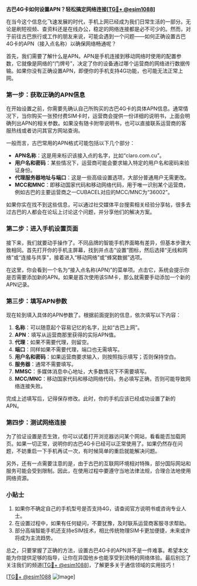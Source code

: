 **古巴4G卡如何设置APN？轻松搞定网络连接[[TG💪+ @esim1088](https://t.me/s/esim1088)]**

在当今这个信息化飞速发展的时代，手机上网已经成为我们日常生活的一部分。无论是刷短视频、查资料还是在线办公，稳定的网络连接都是必不可少的。然而，对于前往古巴旅行或工作的朋友来说，可能会遇到一个问题——如何正确设置古巴4G卡的APN（接入点名称）以确保网络畅通呢？

首先，我们需要了解什么是APN。APN是手机连接到移动网络时使用的配置参数，它就像是网络的“门牌号”，决定了你的设备通过哪个运营商的网络进行数据传输。如果你没有正确设置APN，即便你的手机支持4G功能，也可能无法正常上网。

### **第一步：获取正确的APN信息**
在开始设置之前，你需要先确认自己所购买的古巴4G卡的具体APN信息。通常情况下，当你购买一张预付费SIM卡时，运营商会提供一份详细的说明书，上面会明确列出APN的相关参数。如果没有随卡附带说明书，也可以直接联系运营商的客服热线或者访问其官方网站查询。

一般而言，古巴常用的APN格式可能包括以下几个部分：
- **APN名称**：这是用来标识该接入点的名字，比如“claro.com.cu”。
- **用户名和密码**：某些情况下，运营商可能会要求输入特定的用户名和密码来验证身份。
- **代理服务器地址与端口**：这是一些高级设置选项，大部分普通用户无需更改。
- **MCC和MNC**：即移动国家代码和移动网络代码，用于唯一识别某个运营商，例如古巴的主要运营商之一CUBACEL对应的MCC/MNC为“36002”。

如果你实在找不到这些信息，可以通过社交媒体平台搜索相关经验分享帖，很多去过古巴的人都会在论坛上讨论这个问题，并分享他们的解决方案。

### **第二步：进入手机设置页面**
接下来，我们就要动手操作了。不同品牌的智能手机界面略有差异，但基本步骤大致相同。首先打开你的手机主屏幕，找到并点击“设置”图标，然后选择“无线和网络”或“连接与共享”，接着进入“移动网络”或“蜂窝数据”选项。

在这里，你会看到一个名为“接入点名称(APN)”的菜单项。点击它，系统会提示你是否需要添加新的APN。如果是首次使用该SIM卡，那么就需要手动添加一个新的APN记录。

### **第三步：填写APN参数**
现在轮到填入具体的APN参数了。根据前面提到的信息，依次填写以下内容：

1. **名称**：可以随意起个容易记忆的名字，比如“古巴上网”。
2. **APN**：填写从运营商那里获得的实际APN值。
3. **代理**：如果不需要代理，则留空。
4. **端口**：同样如果不需要代理，端口也无需填写。
5. **用户名和密码**：如果运营商要求输入，则按照指示填写；否则保持空白。
6. **服务器**：通常不需要填写。
7. **MMSC**：多媒体消息中心地址，大多数情况下不需要填写。
8. **MCC/MNC**：移动国家代码和移动网络代码，务必填写正确，否则可能导致网络连接失败。

完成上述填写后，记得保存修改。此时，你的手机应该已经成功设置了新的APN。

### **第四步：测试网络连接**
为了验证设置是否生效，你可以试着打开浏览器访问某个网站，看看能否加载网页。如果一切正常，说明你的古巴4G卡已经可以正常使用了。如果仍然存在问题，不妨重启一下手机再试一次，有时候简单的重启就能解决问题。

另外，还有一点需要注意的是，由于古巴的互联网环境相对特殊，部分国际网站和服务可能会受到限制。因此，在使用过程中要遵守当地法律法规，合理合法地使用网络资源。

### **小贴士**
1. 如果你不确定自己的手机型号是否支持4G，请查阅官方说明书或咨询专业人士。
2. 在设置过程中，如果有任何疑问，不要犹豫，及时联系运营商客服寻求帮助。
3. 部分高端智能手机还支持eSIM技术，相比传统物理SIM卡更加便捷，未来或许将成为主流趋势。

总之，只要掌握了正确的方法，设置古巴4G卡的APN并不是一件难事。希望本文能为你提供足够的指导，让你在异国他乡也能享受到流畅的网络体验。最后别忘了关注我们的频道[[TG💪+ @esim1088](https://t.me/s/esim1088)]，了解更多关于通信领域的实用技巧！

[[TG💪+ @esim1088](https://t.me/s/esim1088) ![Image](https://i.postimg.cc/4NQfJmqS/Snipaste-2025-05-13-00-14-12.png)]
